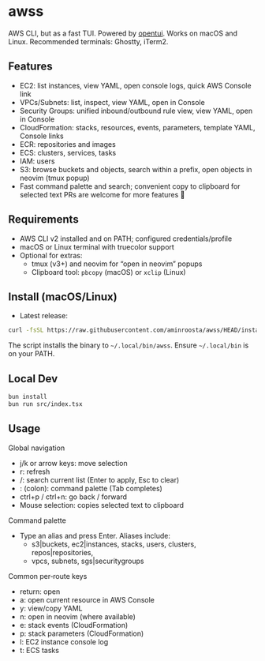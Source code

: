 # awss

AWS CLI, but as a fast TUI. Powered by [opentui](https://github.com/sst/opentui).
Works on macOS and Linux. Recommended terminals: Ghostty, iTerm2.

## Features

- EC2: list instances, view YAML, open console logs, quick AWS Console link
- VPCs/Subnets: list, inspect, view YAML, open in Console
- Security Groups: unified inbound/outbound rule view, view YAML, open in Console
- CloudFormation: stacks, resources, events, parameters, template YAML, Console links
- ECR: repositories and images
- ECS: clusters, services, tasks
- IAM: users
- S3: browse buckets and objects, search within a prefix, open objects in neovim (tmux popup)
- Fast command palette and search; convenient copy to clipboard for selected text
PRs are welcome for more features 🚀

## Requirements

- AWS CLI v2 installed and on PATH; configured credentials/profile
- macOS or Linux terminal with truecolor support
- Optional for extras:
  - tmux (v3+) and neovim for “open in neovim” popups
  - Clipboard tool: `pbcopy` (macOS) or `xclip` (Linux)

## Install (macOS/Linux)

- Latest release:

```bash
curl -fsSL https://raw.githubusercontent.com/aminroosta/awss/HEAD/install.sh | bash
```

The script installs the binary to `~/.local/bin/awss`. Ensure `~/.local/bin` is on your PATH.

## Local Dev

```bash
bun install
bun run src/index.tsx
```

## Usage

Global navigation

- j/k or arrow keys: move selection
- r: refresh
- /: search current list (Enter to apply, Esc to clear)
- : (colon): command palette (Tab completes)
- ctrl+p / ctrl+n: go back / forward
- Mouse selection: copies selected text to clipboard

Command palette

- Type an alias and press Enter. Aliases include:
  - s3|buckets, ec2|instances, stacks, users, clusters, repos|repositories,
  - vpcs, subnets, sgs|securitygroups

Common per‑route keys

- return: open
- a: open current resource in AWS Console
- y: view/copy YAML
- n: open in neovim (where available)
- e: stack events (CloudFormation)
- p: stack parameters (CloudFormation)
- l: EC2 instance console log
- t: ECS tasks
